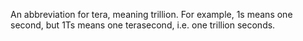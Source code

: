 An abbreviation for tera, meaning trillion. For example, 1s means one
second, but 1Ts means one terasecond, i.e. one trillion seconds.
